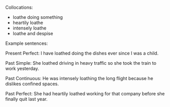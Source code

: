 Collocations:

- loathe doing something
- heartily loathe
- intensely loathe
- loathe and despise

Example sentences:

Present Perfect:
I have loathed doing the dishes ever since I was a child.

Past Simple:
She loathed driving in heavy traffic so she took the train to work yesterday.

Past Continuous:
He was intensely loathing the long flight because he dislikes confined spaces.

Past Perfect:
She had heartily loathed working for that company before she finally quit last year.
